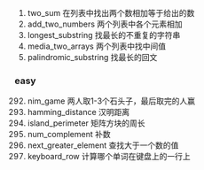1. two_sum    在列表中找出两个数相加等于给出的数
2. add_two_numbers    两个列表中各个元素相加
3. longest_substring    找最长的不重复的字符串
4. media_two_arrays    两个列表中找中间值
5. palindromic_substring    找最长的回文

### easy 
292. nim_game    两人取1-3个石头子，最后取完的人赢
416. hamming_distance     汉明距离
463. island_perimeter    矩阵方块的周长
476. num_complement    补数
496. next_greater_element    查找大于一个数的值
500. keyboard_row    计算哪个单词在键盘上的一行上
